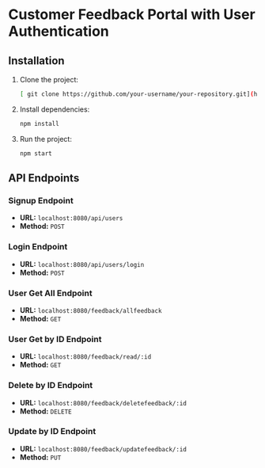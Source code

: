 # Customer Feedback Portal with User Authentication

## Installation
1. Clone the project:
    ```bash
   [ git clone https://github.com/your-username/your-repository.git](https://github.com/lakshminarayana161100/Basalbackend.git)
    ```

2. Install dependencies:
    ```bash
    npm install
    ```

3. Run the project:
    ```bash
    npm start
    ```

## API Endpoints

### Signup Endpoint
- **URL:** `localhost:8080/api/users`
- **Method:** `POST`

### Login Endpoint
- **URL:** `localhost:8080/api/users/login`
- **Method:** `POST`

### User Get All Endpoint
- **URL:** `localhost:8080/feedback/allfeedback`
- **Method:** `GET`

### User Get by ID Endpoint
- **URL:** `localhost:8080/feedback/read/:id`
- **Method:** `GET`

### Delete by ID Endpoint
- **URL:** `localhost:8080/feedback/deletefeedback/:id`
- **Method:** `DELETE`

### Update by ID Endpoint
- **URL:** `localhost:8080/feedback/updatefeedback/:id`
- **Method:** `PUT`

